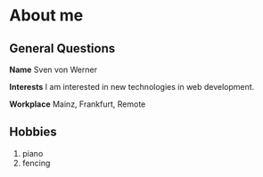 # About me

## General Questions

**Name**
Sven von Werner

**Interests**
I am interested in new technologies in web development.

**Workplace**
Mainz, Frankfurt, Remote

## Hobbies
1. piano
2. fencing

